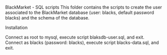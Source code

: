 BlackMarket - SQL scripts
This folder contains the scripts to create the user associated to the BlackMarket database (user: blacks, default password blacks) and the schema of the database.

Installation

Connect as root to mysql, execute script blaksdb-user.sql, and exit.
Connect as blacks (password: blacks), execute script blacks-data.sql, and exit.
